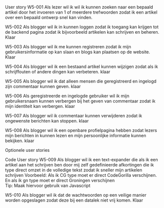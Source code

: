 User story
W5-001
Als lezer wil ik wil ik kunnen zoeken naar een bepaald artikel door het invoeren van 1 of meerdere trefwoorden zodat ik een artikel over een bepaald ontwerp snel kan vinden.

W5-002
Als blogger wil ik in kunnen loggen zodat ik toegang kan krijgen tot de backend pagina zodat ik bijvoorbeeld artikelen kan schrijven en beheren.
Klaar

W5-003
Als blogger wil ik me kunnen registreren zodat ik mijn gebruikersinformatie op kan slaan en blogs kan plaatsen op de website.
Klaar

W5-004
Als blogger wil ik een bestaand artikel kunnen wijzigen zodat als ik schrijffouten of andere dingen kan verbeteren.
klaar

W5-005
Als blogger wil ik dat alleen mensen die geregistreerd en ingelogd zijn commentaar kunnen geven.
klaar

W5-006
Als geregistreerde en ingelogde gebruiker wil ik mijn gebruikersnaam kunnen verbergen bij het geven van commentaar zodat ik mijn identiteit kan verbergen.
klaar

W5-007
Als blogger wil ik commentaar kunnen verwijderen zodat ik ongewenste berichten kan stoppen.
klaar

W5-008
Als blogger wil ik een openbare profielpagina hebben zodat lezers mijn berichten in kunnen lezen en mijn persoonlijke informatie kunnen bekijken.
klaar

Optionele user stories

Code
User story
W5-009
Als blogger wil ik een text-expander die als ik een artikel aan het schrijven ben door mij zelf gedefinieerde afkortingen die ik type direct omzet in de volledige tekst zodat ik sneller mijn artikelen schrijven
Voorbeeld: Als ik CG type moet er direct CodeGorilla verschijnen. En als ik gn type moet er direct Groningen verschijnen  
Tip: Maak hiervoor gebruik van Javascript


W5-010
Als blogger wil ik dat de wachtwoorden op een veilige manier worden opgeslagen zodat deze bij een datalek niet vrij komen.
Klaar
